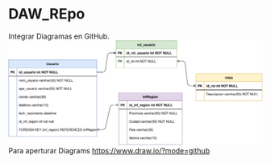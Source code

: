 # DAW_REpo

Integrar Diagramas en GitHub.
![Alt](Taller3.svg)
Para aperturar Diagrams
https://www.draw.io/?mode=github

